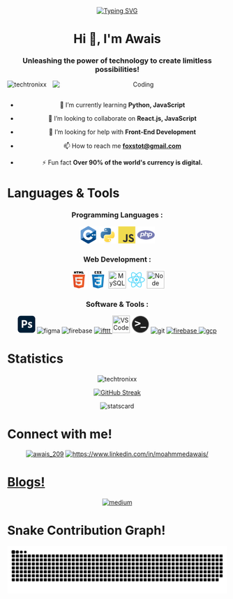 
<!-- [![MasterHead](https://i.pinimg.com/originals/88/15/63/881563d6444b370fa4ceea0c3183bb4c.gif)](https://rishavchanda.io)
   -->
<!-- [![Typing SVG](https://readme-typing-svg.demolab.com?font=Poppins&size=30&pause=1000&center=true&vCenter=true&width=435&lines=Welcome!)](https://git.io/typing-svg)
 -->
<div align="center">

 [![Typing SVG](https://readme-typing-svg.herokuapp.com?font=Poppins&weight=550&pause=1000&width=435&lines=Welcome+To+My+TechHub)](https://git.io/typing-svg)

<h1 align="center">Hi 👋, I'm Awais</h1>
<h3 align="center">Unleashing the power of technology to create limitless possibilities!</h3>
<img align="right" alt="Coding" width="400" src="https://cdn.dribbble.com/users/1292677/screenshots/6139167/media/fcf7fd0c619bb87706533079240915f3.gif">
<p align="left"> <img src="https://komarev.com/ghpvc/?username=techtronixx&label=Profile%20views&color=0e75b6&style=flat" alt="techtronixx" /> </p>


## 

- 🌱 I’m currently learning **Python, JavaScript**

- 👯 I’m looking to collaborate on **React.js, JavaScript**

- 🤝 I’m looking for help with **Front-End Development**

- 📫 How to reach me **foxstot@gmail.com**

- ⚡ Fun fact **Over 90% of the world's currency is digital.**

## 

<div align="center">
<h1 align="left">Languages & Tools</h1>
<h3>Programming Languages :</h3>
<img src="https://raw.githubusercontent.com/devicons/devicon/master/icons/cplusplus/cplusplus-original.svg" alt="cplusplus" width="40" height="40" title="C++"/>
<img src="https://raw.githubusercontent.com/devicons/devicon/master/icons/python/python-original.svg" alt="python" width="40" height="40" style="max-width: 100%;">
<img src="https://raw.githubusercontent.com/devicons/devicon/master/icons/javascript/javascript-original.svg" alt="javascript" width="40" height="40" title="JavaScript"/>
<img src="https://raw.githubusercontent.com/devicons/devicon/master/icons/php/php-plain.svg" alt="php" width="40" height="40" title="PHP"/>

<h3>Web Development :</h3>
<img src="https://raw.githubusercontent.com/devicons/devicon/master/icons/html5/html5-original-wordmark.svg" alt="html5" width="40" height="40" title="HTML"/>
<img src="https://raw.githubusercontent.com/devicons/devicon/master/icons/css3/css3-original-wordmark.svg" alt="css3" width="40" height="40" title="CSS"/>
<img src="https://cdn.jsdelivr.net/gh/devicons/devicon/icons/mysql/mysql-original-wordmark.svg" width="40" height="40" title="MySQL"/>
<img src="https://raw.githubusercontent.com/devicons/devicon/master/icons/react/react-original.svg" alt="react" width="40" height="40" title="React JS"/>
<img src="https://cdn.jsdelivr.net/gh/devicons/devicon/icons/nodejs/nodejs-original.svg" width="40" height="40" title="Node JS" />


<h3>Software & Tools :</h3>

<img src="https://raw.githubusercontent.com/devicons/devicon/master/icons/photoshop/photoshop-plain.svg" alt="photoshop" width="40" height="40" title="Photoshop"/>
<img src="https://www.vectorlogo.zone/logos/figma/figma-icon.svg" alt="figma" width="40" height="40" title="Figma"/>
<img src="https://camo.githubusercontent.com/dd4b2422ed3bfc9da88c43d18550375c66f9584327dff7ecc19315ce50b96f07/68747470733a2f2f7777772e766563746f726c6f676f2e7a6f6e652f6c6f676f732f66697265626173652f66697265626173652d69636f6e2e737667" alt="firebase" width="40" height="40" data-canonical-src="https://www.vectorlogo.zone/logos/firebase/firebase-icon.svg" style="max-width: 100%;">
<a href="https://ifttt.com/" target="_blank" rel="noreferrer"> <img src="https://www.vectorlogo.zone/logos/ifttt/ifttt-ar21.svg" alt="ifttt" width="40" height="40"/> </a>
<img src="https://cdn.jsdelivr.net/gh/devicons/devicon/icons/vscode/vscode-original.svg" width="40" height="40" title="VS Code"/>
<img src="https://raw.githubusercontent.com/github/explore/80688e429a7d4ef2fca1e82350fe8e3517d3494d/topics/terminal/terminal.png" alt="Terminal" width="40" height="40" title="Terminal"/>
<img src="https://www.vectorlogo.zone/logos/git-scm/git-scm-icon.svg" alt="git" width="40" height="40" title="Git"/>
<a href="https://firebase.google.com/" target="_blank" rel="noreferrer"> <img src="https://www.vectorlogo.zone/logos/firebase/firebase-icon.svg" alt="firebase" width="40" height="40"/>
</a> <a href="https://cloud.google.com" target="_blank" rel="noreferrer"> <img src="https://www.vectorlogo.zone/logos/google_cloud/google_cloud-icon.svg" alt="gcp" width="40" height="40"/></a>
</div>

## 


<div align="center">
<h1 align="left">Statistics</h1>

<p><img align="center" src="https://github-readme-stats.vercel.app/api/top-langs?username=TechTronixx&show_icons=true&locale=en&layout=compact&text_color=f0fafa&bg_color=FFFFFF00&title_color=33C9FF" alt="techtronixx" /></p>
  
[![GitHub Streak](https://github-readme-streak-stats.herokuapp.com?user=TechTronixx&theme=github-dark-blue)](https://git.io/streak-stats)

![statscard](https://git-stats-plum.vercel.app/api?username=TechTronixx&show_icons=true&icon_color=33C9FF&text_color=f0fafa&bg_color=FFFFFF00&title_color=33C9FF&include_all_commits=true) 
</div>
  

##  

<div align="center">
<h1 align="left">Connect with me!</h1>

<a href="https://twitter.com/awais_209" target="blank"><img align="center" src="https://raw.githubusercontent.com/rahuldkjain/github-profile-readme-generator/master/src/images/icons/Social/twitter.svg" alt="awais_209" height="30" width="40" /></a>
<a href="https://linkedin.com/in/https://www.linkedin.com/in/moahmmedawais/" target="blank"><img align="center" src="https://raw.githubusercontent.com/rahuldkjain/github-profile-readme-generator/master/src/images/icons/Social/linked-in-alt.svg" alt="https://www.linkedin.com/in/moahmmedawais/" height="30" width="40" /></a>
<a href="https://medium.com/@foxstot" target="_blank">
## 
<div align="center">
<h1 align="left">Blogs!</h1>
<a href="https://medium.com/@foxstot" target="_blank">
  <img align="center" src="https://www.svgrepo.com/show/54410/blog.svg" alt="medium" height="30" width="40" />
</a>

</div>

## 
<h1 align="left">Snake Contribution Graph!</h1>

<picture>
  <source
    media="(prefers-color-scheme: dark)"
    srcset="https://raw.githubusercontent.com/platane/snk/output/github-contribution-grid-snake-dark.svg"
  />
  <source
    media="(prefers-color-scheme: light)"
    srcset="https://raw.githubusercontent.com/platane/snk/output/github-contribution-grid-snake.svg"
  />
  <img
    alt="github contribution grid snake animation"
    src="https://raw.githubusercontent.com/platane/snk/output/github-contribution-grid-snake.svg"
  />
</picture>




